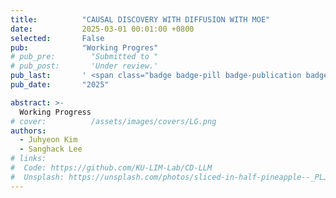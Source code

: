 ```yaml
---
title:          "CAUSAL DISCOVERY WITH DIFFUSION WITH MOE"
date:           2025-03-01 00:01:00 +0800
selected:       False
pub:            "Working Progres"
# pub_pre:        "Submitted to "
# pub_post:       'Under review.'
pub_last:       ' <span class="badge badge-pill badge-publication badge-success">Spotlight</span>'
pub_date:       "2025"

abstract: >-
  Working Progress
# cover:          /assets/images/covers/LG.png
authors:
  - Juhyeon Kim
  - Sanghack Lee
# links:
#  Code: https://github.com/KU-LIM-Lab/CD-LLM
#  Unsplash: https://unsplash.com/photos/sliced-in-half-pineapple--_PLJZmHZzk
---
```

